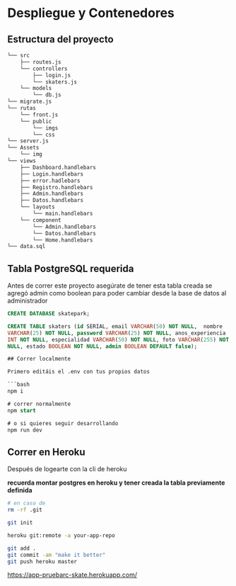 # Despliegue y Contenedores

## Estructura del proyecto

```bash
└── src
    ├── routes.js
    └── controllers
        ├── login.js
        └── skaters.js
    └── models
        └── db.js
└── migrate.js
└── rutas
    └── front.js
    └── public
        └── imgs
        └── css
└── server.js
└── Assets
    └── img
└── views
    ├── Dashboard.handlebars
    ├── Login.handlebars
    ├── error.hadlebars
    ├── Registro.handlebars
    ├── Admin.handlebars
    ├── Datos.handlebars
    └── layouts
        └── main.handlebars
    └── component
        └── Admin.handlebars
        └── Datos.handlebars
        └── Home.handlebars
└── data.sql
```

## Tabla PostgreSQL requerida

Antes de correr este proyecto asegúrate de tener esta tabla creada
se agregó admin como boolean para poder cambiar desde la base de datos al administrador
```sql
CREATE DATABASE skatepark;

CREATE TABLE skaters (id SERIAL, email VARCHAR(50) NOT NULL,  nombre
VARCHAR(25) NOT NULL, password VARCHAR(25) NOT NULL, anos_experiencia
INT NOT NULL, especialidad VARCHAR(50) NOT NULL, foto VARCHAR(255) NOT
NULL, estado BOOLEAN NOT NULL, admin BOOLEAN DEFAULT false);

## Correr localmente

Primero editáis el .env con tus propios datos

```bash
npm i

# correr normalmente
npm start

# o si quieres seguir desarrollando
npm run dev
```

## Correr en Heroku

Después de logearte con la cli de heroku

**recuerda montar postgres en heroku y tener creada la tabla previamente definida**

```bash
# en caso de
rm -rf .git

git init

heroku git:remote -a your-app-repo

git add .
git commit -am "make it better"
git push heroku master
```
https://app-pruebarc-skate.herokuapp.com/
